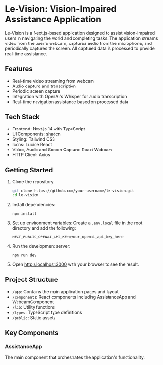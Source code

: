 # Le-Vision: Vision-Impaired Assistance Application

Le-Vision is a Next.js-based application designed to assist vision-impaired users in navigating the world and completing tasks. The application streams video from the user's webcam, captures audio from the microphone, and periodically captures the screen. All captured data is processed to provide real-time assistance.

## Features

- Real-time video streaming from webcam
- Audio capture and transcription
- Periodic screen capture
- Integration with OpenAI's Whisper for audio transcription
- Real-time navigation assistance based on processed data

## Tech Stack
- Frontend: Next.js 14 with TypeScript
- UI Components: shadcn
- Styling: Tailwind CSS
- Icons: Lucide React
- Video, Audio and Screen Capture: React Webcam
- HTTP Client: Axios

## Getting Started

1. Clone the repository:
   ```bash
   git clone https://github.com/your-username/le-vision.git
   cd le-vision
   ```

2. Install dependencies:
   ```bash
   npm install
   ```

3. Set up environment variables:
   Create a `.env.local` file in the root directory and add the following:
   ```
   NEXT_PUBLIC_OPENAI_API_KEY=your_openai_api_key_here
   ```

4. Run the development server:
   ```bash
   npm run dev
   ```

5. Open [http://localhost:3000](http://localhost:3000) with your browser to see the result.

## Project Structure

- `/app`: Contains the main application pages and layout
- `/components`: React components including AssistanceApp and WebcamComponent
- `/lib`: Utility functions
- `/types`: TypeScript type definitions
- `/public`: Static assets

## Key Components

### AssistanceApp

The main component that orchestrates the application's functionality.
